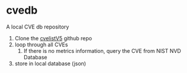 # cvedb

A local CVE db repository

1. Clone the [cvelistV5](https://github.com/CVEProject/cvelistV5) github repo
2. loop through all CVEs
   1. If there is no metrics information, query the CVE from NIST NVD Database
3. store in local database (json)
